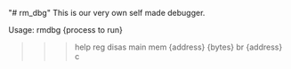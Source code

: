"# rm_dbg"
This is our very own self made debugger.

Usage:
rmdbg {process to run}

>>> help
>>> reg
>>> disas main
>>> mem {address} {bytes}
>>> br {address}
>>> c